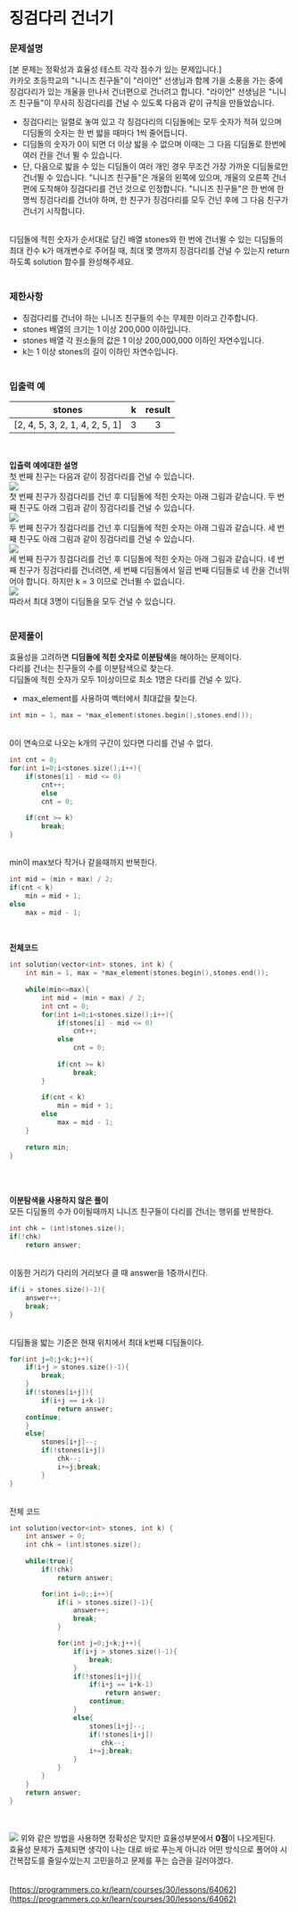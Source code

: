 # 징검다리 건너기
### 문제설명
[본 문제는 정확성과 효율성 테스트 각각 점수가 있는 문제입니다.]<br>
카카오 초등학교의 "니니즈 친구들"이 "라이언" 선생님과 함께 가을 소풍을 가는 중에 징검다리가 있는 개울을 만나서 건너편으로 건너려고 합니다. "라이언" 선생님은 "니니즈 친구들"이 무사히 징검다리를 건널 수 있도록 다음과 같이 규칙을 만들었습니다.
- 징검다리는 일렬로 놓여 있고 각 징검다리의 디딤돌에는 모두 숫자가 적혀 있으며 디딤돌의 숫자는 한 번 밟을 때마다 1씩 줄어듭니다.
- 디딤돌의 숫자가 0이 되면 더 이상 밟을 수 없으며 이때는 그 다음 디딤돌로 한번에 여러 칸을 건너 뛸 수 있습니다.
- 단, 다음으로 밟을 수 있는 디딤돌이 여러 개인 경우 무조건 가장 가까운 디딤돌로만 건너뛸 수 있습니다.
"니니즈 친구들"은 개울의 왼쪽에 있으며, 개울의 오른쪽 건너편에 도착해야 징검다리를 건넌 것으로 인정합니다.
"니니즈 친구들"은 한 번에 한 명씩 징검다리를 건너야 하며, 한 친구가 징검다리를 모두 건넌 후에 그 다음 친구가 건너기 시작합니다.
<br>
디딤돌에 적힌 숫자가 순서대로 담긴 배열 stones와 한 번에 건너뛸 수 있는 디딤돌의 최대 칸수 k가 매개변수로 주어질 때, 최대 몇 명까지 징검다리를 건널 수 있는지 return 하도록 solution 함수를 완성해주세요.
<br><br>

### 제한사항
- 징검다리를 건너야 하는 니니즈 친구들의 수는 무제한 이라고 간주합니다.
- stones 배열의 크기는 1 이상 200,000 이하입니다.
- stones 배열 각 원소들의 값은 1 이상 200,000,000 이하인 자연수입니다.
- k는 1 이상 stones의 길이 이하인 자연수입니다.
<br><br>

### 입출력 예
stones | k | result
| :-----: | :-----: | :-----:
[2, 4, 5, 3, 2, 1, 4, 2, 5, 1] | 3 | 3

<br>

**입출력 예에대한 설명**<br>
첫 번째 친구는 다음과 같이 징검다리를 건널 수 있습니다.<br>
![](https://images.velog.io/images/hanturtle/post/0ff1e53a-389e-4bda-9c8d-b988a50ef1ac/image.png)<br>
첫 번째 친구가 징검다리를 건넌 후 디딤돌에 적힌 숫자는 아래 그림과 같습니다.
두 번째 친구도 아래 그림과 같이 징검다리를 건널 수 있습니다.<br>
![](https://images.velog.io/images/hanturtle/post/862dc3c4-6441-4e17-b977-3bb493afdc48/image.png)<br>두 번째 친구가 징검다리를 건넌 후 디딤돌에 적힌 숫자는 아래 그림과 같습니다.
세 번째 친구도 아래 그림과 같이 징검다리를 건널 수 있습니다.<br>![](https://images.velog.io/images/hanturtle/post/a621bcb9-dcd3-4294-a242-f1c6ef33daa7/image.png)<br>세 번째 친구가 징검다리를 건넌 후 디딤돌에 적힌 숫자는 아래 그림과 같습니다.
네 번째 친구가 징검다리를 건너려면, 세 번째 디딤돌에서 일곱 번째 디딤돌로 네 칸을 건너뛰어야 합니다. 하지만 k = 3 이므로 건너뛸 수 없습니다.<br>![](https://images.velog.io/images/hanturtle/post/84298bdf-b1c3-49a8-87ad-18c22e759231/image.png)<br>따라서 최대 3명이 디딤돌을 모두 건널 수 있습니다.<br><br>

### 문제풀이
효율성을 고려하면 **디딤돌에 적힌 숫자로 이분탐색**을 해야하는 문제이다.<br>다리를 건너는 친구들의 수를 이분탐색으로 찾는다.<br>디딤돌에 적힌 숫자가 모두 1이상이므로 최소 1명은 다리를 건널 수 있다.
- max_element를 사용하여 벡터에서 최대값을 찾는다.
```cpp
int min = 1, max = *max_element(stones.begin(),stones.end());
```
<br>
0이 연속으로 나오는 k개의 구간이 있다면 다리를 건널 수 없다.

```cpp
int cnt = 0;
for(int i=0;i<stones.size();i++){
	if(stones[i] - mid <= 0)
		cnt++;
        else
		cnt = 0;
            
	if(cnt >= k)
		break;
}
```
<br>
min이 max보다 작거나 같을때까지 반복한다.

```cpp
int mid = (min + max) / 2;
if(cnt < k)
	min = mid + 1;
else
	max = mid - 1;
```
<br>

**전체코드**
```cpp
int solution(vector<int> stones, int k) {
    int min = 1, max = *max_element(stones.begin(),stones.end());
    
    while(min<=max){
        int mid = (min + max) / 2;
        int cnt = 0;
        for(int i=0;i<stones.size();i++){
            if(stones[i] - mid <= 0)
                cnt++;
            else
                cnt = 0;
            
            if(cnt >= k)
                break;
        }
        
        if(cnt < k)
            min = mid + 1;
        else
            max = mid - 1;
    }
    
    return min;
}
```
<br><br>

**이분탐색을 사용하지 않은 풀이**<br>
모든 디딤돌의 수가 0이될때까지 니니즈 친구들이 다리를 건너는 행위를 반복한다. 
```cpp
int chk = (int)stones.size();
if(!chk)
	return answer;
``` 
<br>이동한 거리가 다리의 거리보다 클 때 answer을 1증까시킨다. 
```cpp
if(i > stones.size()-1){
	answer++;
	break;
}
```
<br>디딤돌을 밟는 기준은 현재 위치에서 최대 k번째 디딤돌이다. 
```cpp
for(int j=0;j<k;j++){
	if(i+j > stones.size()-1){
		break;
	}
	if(!stones[i+j]){
		if(i+j == i+k-1)
			return answer;
	continue;
	}
	else{
		stones[i+j]--;
		if(!stones[i+j])
			chk--;
			i+=j;break;
    	}
}
```
<br>전체 코드
```cpp
int solution(vector<int> stones, int k) {
    int answer = 0;
    int chk = (int)stones.size();
    
    while(true){
        if(!chk)
            return answer;

        for(int i=0;;i++){
            if(i > stones.size()-1){
                answer++;
                break;
            }

            for(int j=0;j<k;j++){
                if(i+j > stones.size()-1){
                    break;
                }
                if(!stones[i+j]){
                    if(i+j == i+k-1)
                        return answer;
                    continue;
                }
                else{
                    stones[i+j]--;
                    if(!stones[i+j])
                       chk--;
                    i+=j;break;
                }
            }
        }
    }
    return answer;
}
```
<br><br>
![](https://images.velog.io/images/hanturtle/post/3ff0c74e-f3e2-4838-9af3-ebd86a03bbdd/image.png)
위와 같은 방법을 사용하면 정확성은 맞지만 효율성부분에서 **0점**이 나오게된다.<br>효율성 문제가 출제되면 생각이 나는 대로 바로 푸는게 아니라 어떤 방식으로 풀어야 시간복잡도를 줄일수있는지 고민을하고 문제를 푸는 습관을 길러야겠다.
<br><br><br>
[https://programmers.co.kr/learn/courses/30/lessons/64062](https://programmers.co.kr/learn/courses/30/lessons/64062)
